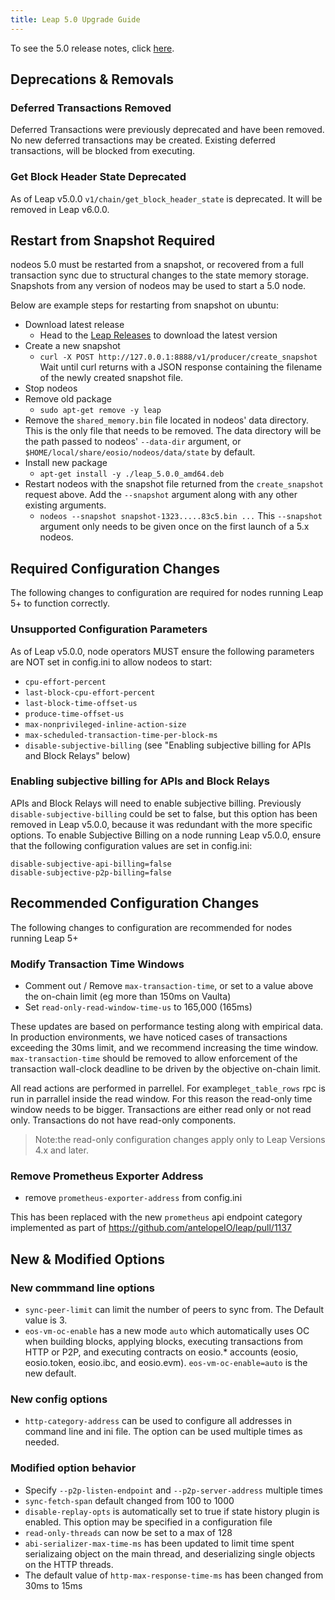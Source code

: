 ```yaml
---
title: Leap 5.0 Upgrade Guide
---
```


To see the 5.0 release notes, click [here](https://github.com/AntelopeIO/leap/releases/tag/v5.0.0-rc2).

## Deprecations & Removals

### Deferred Transactions Removed
Deferred Transactions were previously deprecated and have been removed. No new deferred transactions may be created. Existing deferred transactions, will be blocked from executing.

### Get Block Header State Deprecated
As of Leap v5.0.0 `v1/chain/get_block_header_state` is deprecated. It will be removed in Leap v6.0.0.

## Restart from Snapshot Required
nodeos 5.0 must be restarted from a snapshot, or recovered from a full transaction sync due to structural changes to the state memory storage. Snapshots from any version of nodeos may be used to start a 5.0 node.

Below are example steps for restarting from snapshot on ubuntu:
- Download latest release
    - Head to the [Leap Releases](https://github.com/AntelopeIO/leap/releases) to download the latest version
- Create a new snapshot
    - `curl -X POST http://127.0.0.1:8888/v1/producer/create_snapshot`
      Wait until curl returns with a JSON response containing the filename of the newly created snapshot file.
- Stop nodeos
- Remove old package
    - `sudo apt-get remove -y leap`
- Remove the `shared_memory.bin` file located in nodeos' data directory. This is the only file that needs to be removed. The data directory will be the path passed to nodeos' `--data-dir` argument, or `$HOME/local/share/eosio/nodeos/data/state` by default.
- Install new package
    - `apt-get install -y ./leap_5.0.0_amd64.deb`
- Restart nodeos with the snapshot file returned from the `create_snapshot` request above. Add the `--snapshot` argument along with any other existing arguments.
    - `nodeos --snapshot snapshot-1323.....83c5.bin ...`
      This `--snapshot` argument only needs to be given once on the first launch of a 5.x nodeos.

## Required Configuration Changes
The following changes to configuration are required for nodes running Leap 5+ to function correctly.

### Unsupported Configuration Parameters
As of Leap v5.0.0, node operators MUST ensure the following parameters are NOT set in config.ini to allow nodeos to start:
- `cpu-effort-percent`
- `last-block-cpu-effort-percent`
- `last-block-time-offset-us`
- `produce-time-offset-us`
- `max-nonprivileged-inline-action-size`
- `max-scheduled-transaction-time-per-block-ms`
- `disable-subjective-billing` (see "Enabling subjective billing for APIs and Block Relays" below)

### Enabling subjective billing for APIs and Block Relays
APIs and Block Relays will need to enable subjective billing. Previously `disable-subjective-billing` could be set to false, but this option has been removed in Leap v5.0.0, because it was redundant with the more specific options. To enable Subjective Billing on a node running Leap v5.0.0, ensure that the following configuration values are set in config.ini:

```
disable-subjective-api-billing=false
disable-subjective-p2p-billing=false
```

## Recommended Configuration Changes
The following changes to configuration are recommended for nodes running Leap 5+

### Modify Transaction Time Windows
- Comment out / Remove `max-transaction-time`, or set to a value above the on-chain limit (eg more than 150ms on Vaulta)
- Set `read-only-read-window-time-us` to 165,000 (165ms)

These updates are based on performance testing along with empirical data. In production environments, we have noticed cases of transactions exceeding the 30ms limit, and we recommend increasing the time window. `max-transaction-time` should be removed to allow enforcement of the transaction wall-clock deadline to be driven by the objective on-chain limit.

All read actions are performed in parrellel. For example`get_table_rows` rpc is run in parrallel inside the read window. For this reason the read-only time window needs to be bigger. Transactions are either read only or not read only. Transactions do not have read-only components.

> Note:the read-only configuration changes apply only to Leap Versions 4.x and later.

### Remove Prometheus Exporter Address
- remove `prometheus-exporter-address` from config.ini

This has been replaced with the new `prometheus` api endpoint category implemented as part of https://github.com/antelopeIO/leap/pull/1137

## New & Modified Options
### New commmand line options
- `sync-peer-limit` can limit the number of peers to sync from. The Default value is 3.
- `eos-vm-oc-enable` has a new mode `auto` which automatically uses OC when building blocks, applying blocks, executing transactions from HTTP or P2P, and executing contracts on eosio.* accounts (eosio, eosio.token, eosio.ibc, and eosio.evm). `eos-vm-oc-enable=auto` is the new default.

### New config options
- `http-category-address` can be used to configure all addresses in command line and ini file. The option can be used multiple times as needed.

### Modified option behavior
- Specify `--p2p-listen-endpoint` and `--p2p-server-address` multiple times
- `sync-fetch-span` default changed from 100 to 1000
- `disable-replay-opts` is automatically set to true if state history plugin is enabled. This option may be specified in a configuration file
- `read-only-threads` can now be set to a max of 128
- `abi-serializer-max-time-ms` has been updated to limit time spent serializaing object on the main thread, and deserializing single objects on the HTTP threads.
- The default value of `http-max-response-time-ms` has been changed from 30ms to 15ms
